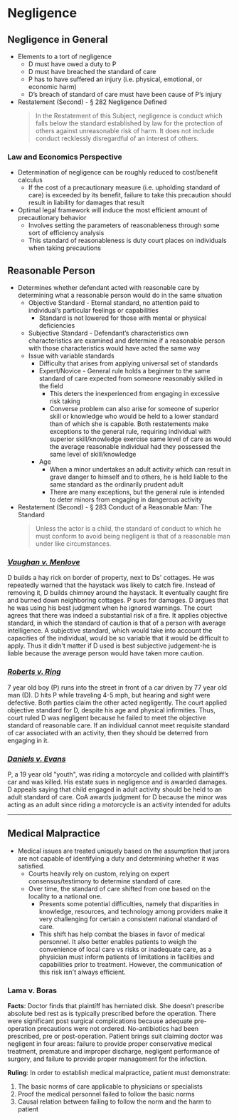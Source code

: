 # Negligence

## Negligence in General

* Elements to a tort of negligence
  * D must have owed a duty to P
  * D must have breached the standard of care
  * P has to have suffered an injury (i.e. physical, emotional, or economic harm)
  * D’s breach of standard of care must have been cause of P’s injury
* Restatement (Second) - § 282 Negligence Defined
  > In the Restatement of this Subject, negligence is conduct which falls below the standard established by law for the protection of others against unreasonable risk of harm. It does not include conduct recklessly disregardful of an interest of others.

### Law and Economics Perspective

* Determination of negligence can be roughly reduced to cost/benefit calculus
  * If the cost of a precautionary measure (i.e. upholding standard of care) is exceeded by its benefit, failure to take this precaution should result in liability for damages that result
* Optimal legal framework will induce the most efficient amount of precautionary behavior
  * Involves setting the parameters of reasonableness through some sort of efficiency analysis
  * This standard of reasonableness is duty court places on individuals when taking precautions

## Reasonable Person

* Determines whether defendant acted with reasonable care by determining what a reasonable person would do in the same situation
  * Objective Standard - Eternal standard, no attention paid to individual’s particular feelings or capabilities
    * Standard is not lowered for those with mental or physical deficiencies
  * Subjective Standard - Defendant’s characteristics own characteristics are examined and determine if a reasonable person with those characteristics would have acted the same way
  * Issue with variable standards
    * Difficulty that arises from applying universal set of standards
    * Expert/Novice - General rule holds a beginner to the same standard of care expected from someone reasonably skilled in the field
      * This deters the inexperienced from engaging in excessive risk taking
      * Converse problem can also arise for someone of superior skill or knowledge who would be held to a lower standard than of which she is capable. Both restatements make exceptions to the general rule, requiring individual with superior skill/knowledge exercise same level of care as would the average reasonable individual had they possessed the same level of skill/knowledge
    * Age
      * When a minor undertakes an adult activity which can result in grave danger to himself and to others, he is held liable to the same standard as the ordinarily prudent adult
      * There are many exceptions, but the general rule is intended to deter minors from engaging in dangerous activity
* Restatement (Second) - § 283 Conduct of a Reasonable Man: The Standard
  > Unless the actor is a child, the standard of conduct to which he must conform to avoid being negligent is that of a reasonable man under like circumstances.

### [*Vaughan v. Menlove*](javascript:void(0);)

D builds a hay rick on border of property, next to Ds' cottages. He was repeatedly warned that the haystack was likely to catch fire. Instead of removing it, D builds chimney around the haystack. It eventually caught fire and burned down neighboring cottages. P sues for damages. D argues that he was using his best judgment when he ignored warnings. The court agrees that there was indeed a substantial risk of a fire. It applies objective standard, in which the standard of caution is that of a person with average intelligence. A subjective standard, which would take into account the capacities of the individual, would be so variable that it would be difficult to apply. Thus it didn't matter if D used is best subjective judgement-he is liable because the average person would have taken more caution.

### [*Roberts v. Ring*](https://www.westlaw.com/Document/I6a5d22c7006011da83e7e9deff98dc6f/View/FullText.html?transitionType=Default&contextData=(sc.Default)&VR=3.0&RS=cblt1.0 "Westlaw")

7 year old boy (P) runs into the street in front of a car driven by 77 year old man (D). D hits P while traveling 4-5 mph, but hearing and sight were defective. Both parties claim the other acted negligently.  The court applied objective standard for D, despite his age and physical infirmities. Thus, court ruled D was negligent because he failed to meet the objective standard of reasonable care. If an individual cannot meet requisite standard of car associated with an activity, then they should be deterred from engaging in it.

### [*Daniels v. Evans*](javascript:void(0);)

P, a 19 year old "youth", was riding a motorcycle and collided with plaintiff’s car and was killed. His estate sues in negligence and is awarded damages. D appeals saying that child engaged in adult activity should be held to an adult standard of care. CoA awards judgment for D because the minor was acting as an adult since riding a motorcycle is an activity intended for adults

---

## Medical Malpractice

* Medical issues are treated uniquely based on the assumption that jurors are not capable of identifying a duty and determining whether it was satisfied.
  * Courts heavily rely on custom, relying on expert consensus/testimony to determine standard of care.
  * Over time, the standard of care shifted from one based on the locality to a national one.
    * Presents some potential difficulties, namely that disparities in knowledge, resources, and technology among providers make it very challenging for certain a consistent national standard of care.
    * This shift has help combat the biases in favor of medical personnel. It also better enables patients to weigh the convenience of local care vs risks or inadequate care, as a physician must inform patients of limitations in facilities and capabilities prior to treatment. However, the communication of this risk isn't always efficient.

### Lama v. Boras

**Facts**:
Doctor finds that plaintiff has herniated disk. She doesn’t prescribe absolute bed rest as is typically prescribed before the operation. There were significant post surgical complications because adequate pre-operation precautions were not ordered. No-antibiotics had been prescribed, pre or post-operation. Patient brings suit claiming doctor was negligent in four areas: failure to provide proper conservative medical treatment, premature and improper discharge, negligent performance of surgery, and failure to provide proper management for the infection.

**Ruling**:
In order to establish medical malpractice, patient must demonstrate:

1. The basic norms of care applicable to physicians or specialists
2. Proof the medical personnel failed to follow the basic norms
3. Causal relation between failing to follow the norm and the harm to patient

